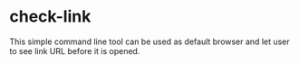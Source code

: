 # check-link
This simple command line tool can be used as default browser and let user to see link URL before it is opened.
